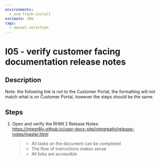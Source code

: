 ```yaml
---
environments:
  - osd-fresh-install
estimate: 30m
tags:
  - manual-selection
---
```


# I05 - verify customer facing documentation release notes

## Description

Note: the following link is not to the Customer Portal, the formatting will not match what is on Customer Portal, however the steps should be the same.

## Steps

1. Open and verify the RHMI 2 Release Notes: https://integr8ly.github.io/user-docs-site/integreatly/release-notes/master.html
   > - All tasks on the document can be completed
   > - The flow of instructions makes sense
   > - All links are accessible
